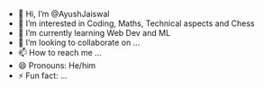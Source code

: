 - 👋 Hi, I’m @AyushJaiswal
- 👀 I’m interested in Coding, Maths, Technical aspects and Chess
- 🌱 I’m currently learning Web Dev and ML
- 💞️ I’m looking to collaborate on ...
- 📫 How to reach me ...
- 😄 Pronouns: He/him
- ⚡ Fun fact: ...

<!---
AyushJaiswal0/AyushJaiswal0 is a ✨ special ✨ repository because its `README.md` (this file) appears on your GitHub profile.
You can click the Preview link to take a look at your changes.
--->
